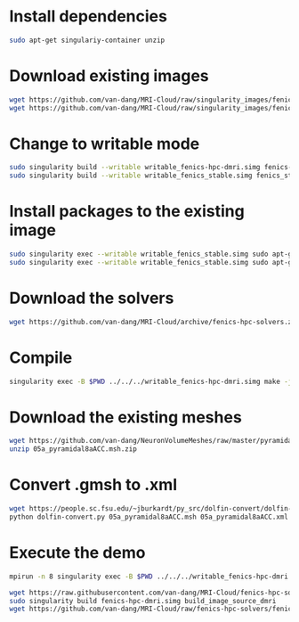 # Install dependencies
```bash
sudo apt-get singulariy-container unzip
```

# Download existing images
```bash
wget https://github.com/van-dang/MRI-Cloud/raw/singularity_images/fenics-hpc-dmri.simg
wget https://github.com/van-dang/MRI-Cloud/raw/singularity_images/fenics_stable.simg
```

# Change to writable mode
```bash
sudo singularity build --writable writable_fenics-hpc-dmri.simg fenics-hpc-dmri.simg
sudo singularity build --writable writable_fenics_stable.simg fenics_stable.simg
```

# Install packages to the existing image
```bash
sudo singularity exec --writable writable_fenics_stable.simg sudo apt-get update
sudo singularity exec --writable writable_fenics_stable.simg sudo apt-get install zip unzip gmsh
```

# Download the solvers
```bash
wget https://github.com/van-dang/MRI-Cloud/archive/fenics-hpc-solvers.zip
```
# Compile
```bash
singularity exec -B $PWD ../../../writable_fenics-hpc-dmri.simg make -j 8
```
# Download the existing meshes
```bash
wget https://github.com/van-dang/NeuronVolumeMeshes/raw/master/pyramidals/05a_pyramidal8aACC.msh.zip
unzip 05a_pyramidal8aACC.msh.zip
```

# Convert .gmsh to .xml
```bash
wget https://people.sc.fsu.edu/~jburkardt/py_src/dolfin-convert/dolfin-convert.py
python dolfin-convert.py 05a_pyramidal8aACC.msh 05a_pyramidal8aACC.xml
```

# Execute the demo
```bash
mpirun -n 8 singularity exec -B $PWD ../../../writable_fenics-hpc-dmri.simg ./demo -m 05a_pyramidal8aACC.xml 
```

```bash
wget https://raw.githubusercontent.com/van-dang/MRI-Cloud/fenics-hpc-solvers/build_image_source_dmri
sudo singularity build fenics-hpc-dmri.simg build_image_source_dmri
wget https://github.com/van-dang/MRI-Cloud/raw/fenics-hpc-solvers/fenics-hpc-dmri.simg
```
